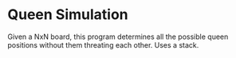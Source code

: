 # Queen Simulation
Given a NxN board, this program determines all the possible queen positions 
without them threating each other. Uses a stack.
